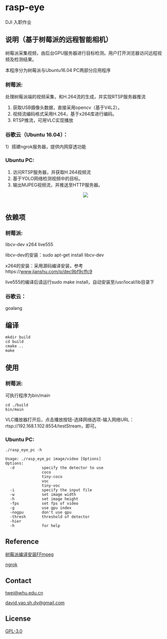 # rasp-eye
DJI 入职作业

## 说明（基于树莓派的远程智能相机）
树莓派采集视频，由后台GPU服务器进行目标检测。用户打开浏览器访问远程视频及检测结果。

本程序分为树莓派与Ubuntu16.04 PC两部分应用程序

### 树莓派:
处理树莓派端的视频采集，和H.264流的生成，并实现RTSP服务器推流
1) 获取USB摄像头数据，直接采用opencv（基于V4L2）。
2) 视频流编码格式采用H.264，基于x264库进行编码。
3) RTSP推流，可用VLC实现播放

### 谷歌云（Ubuntu 16.04）：
1）搭建ngrok服务器，提供内网穿透功能

### Ubuntu PC:
1) 访问RTSP服务器，并获取H.264视频流
2) 基于YOLO网络检测视频中的目标。
3) 输出MJPEG视频流，并推送至HTTP服务器。
<div align="center">
  <img src="https://github.com/w111liang222/rasp-eye/blob/master/images/flowchart.jpg"><br><br>
</div>



## 依赖项
### 树莓派:
libcv-dev x264 live555

libcv-dev的安装：sudo apt-get install libcv-dev

x264的安装：采用源码编译安装，参考https://www.jianshu.com/p/dec9bf9cffc9

live555的编译后请运行sudo make install，自动安装至/usr/local/lib目录下

### 谷歌云：
goalang

## 编译
```shell
mkdir build
cd build
cmake ..
make
```

## 使用
### 树莓派:
可执行程序为bin/main
```shell
cd ./build
bin/main
```
VLC播放器打开后，点击播放按钮-选择网络选项-输入网络URL：rtsp://192.168.1.102:8554/testStream，即可。

### Ubuntu PC:
```shell
./rasp_eye_pc -h

Usage: ./rasp_eye_pc image/video [Options]
Options:
  -d            specify the detector to use
                coco
                tiny-coco
                voc
                tiny-voc
  -i            specify the input file
  -w            set image width
  -h            set image height
  -fps          set fps of video
  -g            use gpu index
  -nogpu        don't use gpu
  -thresh       threshold of detector
  -hier
  -h            for help

```

## Reference
[树莓派编译安装FFmpeg](https://www.jianshu.com/p/dec9bf9cffc9)

[ngrok](https://github.com/inconshreveable/ngrok.git)

## Contact
twei@whu.edu.cn

david.yao.sh.dy@gmail.com

## License
[GPL-3.0](LICENSE)
